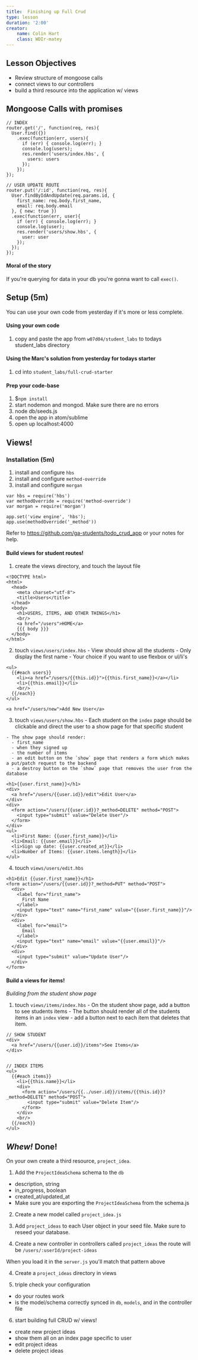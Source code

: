 ```yaml
---
title:  Finishing up Full Crud
type: lesson
duration: '2:00'
creator:
    name: Colin Hart
    class: WDIr-matey
---
```


## Lesson Objectives

  - Review structure of mongoose calls
  - connect views to our controllers
  - build a third resource into the application w/ views


## Mongoose Calls with promises


    
    // INDEX
    router.get('/', function(req, res){
      User.find({})
        .exec(function(err, users){
          if (err) { console.log(err); }
          console.log(users);
          res.render('users/index.hbs', {
            users: users
          });
        });
    });
    
    // USER UPDATE ROUTE
    router.put('/:id', function(req, res){
      User.findByIdAndUpdate(req.params.id, {
        first_name: req.body.first_name,
        email: req.body.email
      }, { new: true })
      .exec(function(err, user){
        if (err) { console.log(err); }
        console.log(user);
        res.render('users/show.hbs', {
          user: user
        });
      });
    });

#### Moral of the story

If you're querying for data in your db you're gonna want to call `exec()`.


## Setup (5m)

You can use your own code from yesterday if it's more or less complete.

#### Using your own code

  1. copy and paste the app from `w07d04/student_labs` to todays student_labs directory

#### Using the Marc's solution from yesterday for todays starter

  1. cd into `student_labs/full-crud-starter`

#### Prep your code-base

  1. $`npm install`
  2. start nodemon and mongod. Make sure there are no errors
  3. node db/seeds.js
  4. open the app in atom/sublime
  5. open up localhost:4000


## Views!
### Installation (5m)

  1. install and configure `hbs`
  2. install and configure `method-override`
  3. install and configure `morgan`
    
    var hbs = require('hbs')
    var methodOverride = require('method-override')
    var morgan = require('morgan')
    
    app.set('view engine', 'hbs');
    app.use(methodOverride('_method'))

  Refer to https://github.com/ga-students/todo_crud_app or your notes for help.

#### Build views for student routes!

  1. create the views directory, and touch the layout file
  
    
    <!DOCTYPE html>
    <html>
      <head>
        <meta charset="utf-8">
        <title>Users</title>
      </head>
      <body>
        <h1>USERS, ITEMS, AND OTHER THINGS</h1>
        <br/>
        <a href="/users">HOME</a>
        {{{ body }}}
      </body>
    </html>
    


  2. touch `views/users/index.hbs`
    - View should show all the students
    - Only display the first name
    - Your choice if you want to use flexbox or ul/li's
    
    <ul>
      {{#each users}}
        <li><a href="/users/{{this.id}}">{{this.first_name}}</a></li>
        <li>{{this.email}}</li>
        <br/>
      {{/each}}
    </ul>

    <a href="/users/new">Add New User</a>

  3. touch `views/users/show.hbs`
    - Each student on the `index` page should be clickable and direct the user to a show page for that specific student

    - The show page should render:
      - first_name
      - when they signed up
      - the number of items
      - an edit button on the `show` page that renders a form which makes a put/patch request to the backend
      - a destroy button on the `show` page that removes the user from the database

    <h1>{{user.first_name}}</h1>
    <div>
      <a href="/users/{{user.id}}/edit">Edit User</a>
    </div>
    <div>
      <form action="/users/{{user.id}}?_method=DELETE" method="POST">
        <input type="submit" value="Delete User"/>
      </form>
    </div>
    <ul>
      <li>First Name: {{user.first_name}}</li>
      <li>Email: {{user.email}}</li>
      <li>Sign up date: {{user.created_at}}</li>
      <li>Number of Items: {{user.items.length}}</li>
    </ul>


  4. touch `views/users/edit.hbs`
  
    <h1>Edit {{user.first_name}}</h1>
    <form action="/users/{{user.id}}?_method=PUT" method="POST">
      <div>
        <label for="first_name">
          First Name
        </label>
        <input type="text" name="first_name" value="{{user.first_name}}"/>
      </div>
      <div>
        <label for="email">
          Email
        </label>
        <input type="text" name="email" value="{{user.email}}"/>
      </div>
      <div>
        <input type="submit" value="Update User"/>
      </div>
    </form>


#### Build a views for items!
*Building from the student show page*

  1. touch `views/items/index.hbs`
    - On the student show page, add a button to see students items
    - The button should render all of the students items in an `index` view
    - add a button next to each item that deletes that item.
    
    // SHOW STUDENT
    <div>
      <a href="/users/{{user.id}}/items">See Items</a>
    </div>

    
    // INDEX ITEMS
    <ul>
      {{#each items}}
        <li>{{this.name}}</li>
        <div>
          <form action="/users/{{../user.id}}/items/{{this.id}}?_method=DELETE" method="POST">
            <input type="submit" value="Delete Item"/>
          </form>
        </div>
        <br/>
      {{/each}}
    </ul>



## _Whew!_ Done!

On your own create a third resource, `project_idea`.

1. Add the `ProjectIdeaSchema` schema to the `db`
  - description, string
  - in_progress, boolean
  - created_at/updated_at
  - Make sure you are exporting the `ProjectIdeaSchema` from the schema.js
2. Create a new model called `project_idea.js`
3. Add `project_ideas` to each User object in your seed file.  Make sure to reseed your database.

3. Create a new controller in controllers called `project_ideas` the route will be `/users/:userId/project-ideas`

When you load it in the `server.js` you'll match that pattern above

4. Create a `project_ideas` directory in views

5. triple check your configuration
  - do your routes work<br>
  - is the model/schema correctly synced in `db`, `models`, and in the controller file

6. start building full CRUD w/ views!
  - create new project ideas<br>
  - show them all on an index page specific to user<br>
  - edit project ideas<br>
  - delete project ideas<br>
